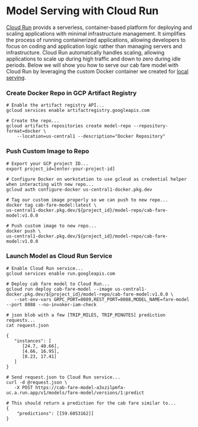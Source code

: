 # Model Serving with Cloud Run
[Cloud Run](https://cloud.google.com/run?hl=en) provids a serverless, container-based platform for deploying and scaling applications with minimal infrastructure management. It simplifies the process of running containerized applications, allowing developers to focus on coding and application logic rather than managing servers and infrastructure. Cloud Run automatically handles scaling, allowing applications to scale up during high traffic and down to zero during idle periods. Below we will show you how to serve our cab fare model with Cloud Run by leveraging the custom Docker container we created for [local serving](../local/README.md#serving-with-a-custom-docker-image).

### Create Docker Repo in GCP Artifact Registry

```
# Enable the artifact registry API...
gcloud services enable artifactregistry.googleapis.com

# Create the repo...
gcloud artifacts repositories create model-repo --repository-format=docker \
    --location=us-central1 --description="Docker Repository" 
```

### Push Custom Image to Repo 
```
# Export your GCP project ID...
export project_id=[enter-your-project-id]

# Configure Docker on workstation to use gcloud as credential helper when interacting with new repo...
gcloud auth configure-docker us-central1-docker.pkg.dev

# Tag our custom image properly so we can push to new repo...
docker tag cab-fare-model:latest \
us-central1-docker.pkg.dev/${project_id}/model-repo/cab-fare-model:v1.0.0

# Push custom image to new repo...
docker push \
us-central1-docker.pkg.dev/${project_id}/model-repo/cab-fare-model:v1.0.0
```

### Launch Model as Cloud Run Service 
```
# Enable Cloud Run service...
gcloud services enable run.googleapis.com

# Deploy cab fare model to Cloud Run...
gcloud run deploy cab-fare-model --image us-central1-docker.pkg.dev/${project_id}/model-repo/cab-fare-model:v1.0.0 \
   --set-env-vars GRPC_PORT=8089,REST_PORT=8088,MODEL_NAME=fare-model --port 8088 --no-invoker-iam-check

# json blob with a few [TRIP_MILES, TRIP_MINUTES] prediction requests...
cat request.json

{
   "instances": [
      [24.7, 40.66],
      [4.66, 16.95],
      [8.23, 17.41]
   ]
}

# Send request.json to Cloud Run service...
curl -d @request.json \
   -X POST https://cab-fare-model-a3xzilpmfa-uc.a.run.app/v1/models/fare-model/versions/1:predict

# This should return a prediction for the cab fare similar to...
{
    "predictions": [[59.6053162]]
}
```
